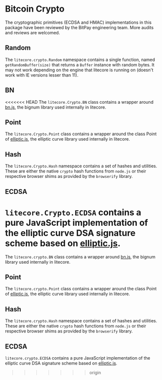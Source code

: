 # Bitcoin Crypto
The cryptographic primitives (ECDSA and HMAC) implementations in this package have been reviewed by the BitPay engineering team. More audits and reviews are welcomed.

## Random
The `litecore.crypto.Random` namespace contains a single function, named `getRandomBuffer(size)` that returns a `Buffer` instance with random bytes. It may not work depending on the engine that litecore is running on (doesn't work with IE versions lesser than 11).

## BN
<<<<<<< HEAD
The `litecore.Crypto.BN` class contains a wrapper around [bn.js](https://github.com/indutny/bn.js), the bignum library used internally in litecore.

## Point
The `litecore.Crypto.Point` class contains a wrapper around the class Point of [elliptic.js](https://github.com/indutny/elliptic), the elliptic curve library used internally in litecore.

## Hash
The `litecore.Crypto.Hash` namespace contains a set of hashes and utilities. These are either the native `crypto` hash functions from `node.js` or their respective browser shims as provided by the `browserify` library.

## ECDSA
`litecore.Crypto.ECDSA` contains a pure JavaScript implementation of the elliptic curve DSA signature scheme based on [elliptic.js](https://github.com/indutny/elliptic).
=======
The `litecore.crypto.BN` class contains a wrapper around [bn.js](https://github.com/indutny/bn.js), the bignum library used internally in litecore.

## Point
The `litecore.crypto.Point` class contains a wrapper around the class Point of [elliptic.js](https://github.com/indutny/elliptic), the elliptic curve library used internally in litecore.

## Hash
The `litecore.crypto.Hash` namespace contains a set of hashes and utilities. These are either the native `crypto` hash functions from `node.js` or their respective browser shims as provided by the `browserify` library.

## ECDSA
`litecore.crypto.ECDSA` contains a pure JavaScript implementation of the elliptic curve DSA signature scheme based on [elliptic.js](https://github.com/indutny/elliptic).
>>>>>>> origin
